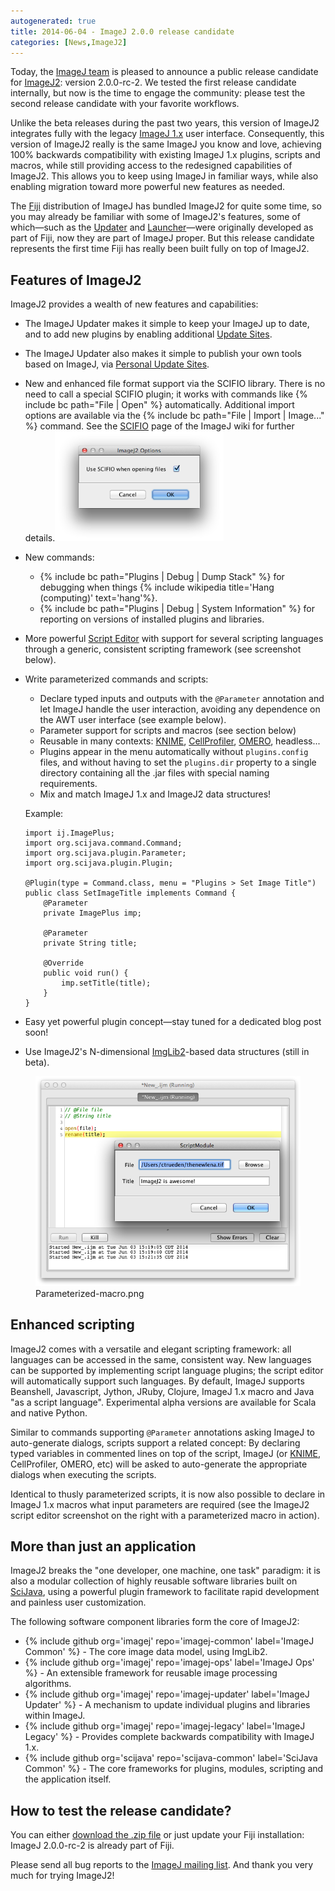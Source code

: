 ```yaml
---
autogenerated: true
title: 2014-06-04 - ImageJ 2.0.0 release candidate
categories: [News,ImageJ2]
---
```


Today, the [ImageJ team](/about/contributors) is pleased to announce a public release candidate for [ImageJ2](/software/imagej2): version 2.0.0-rc-2. We tested the first release candidate internally, but now is the time to engage the community: please test the second release candidate with your favorite workflows.

Unlike the beta releases during the past two years, this version of ImageJ2 integrates fully with the legacy [ImageJ 1.x](/software/imagej1) user interface. Consequently, this version of ImageJ2 really is the same ImageJ you know and love, achieving 100% backwards compatibility with existing ImageJ 1.x plugins, scripts and macros, while still providing access to the redesigned capabilities of ImageJ2. This allows you to keep using ImageJ in familiar ways, while also enabling migration toward more powerful new features as needed.

The [Fiji](/software/fiji) distribution of ImageJ has bundled ImageJ2 for quite some time, so you may already be familiar with some of ImageJ2's features, some of which—such as the [Updater](/plugins/updater) and [Launcher](Launcher)—were originally developed as part of Fiji, now they are part of ImageJ proper. But this release candidate represents the first time Fiji has really been built fully on top of ImageJ2.

## Features of ImageJ2

ImageJ2 provides a wealth of new features and capabilities:

-   The ImageJ Updater makes it simple to keep your ImageJ up to date, and to add new plugins by enabling additional [Update Sites](/update-sites).
-   The ImageJ Updater also makes it simple to publish your own tools based on ImageJ, via [Personal Update Sites](/update-sites/setup#add-your-personal-update-site).
-   New and enhanced file format support via the SCIFIO library. There is no need to call a special SCIFIO plugin; it works with commands like {% include bc path="File | Open" %} automatically. Additional import options are available via the {% include bc path="File | Import | Image..." %} command. See the [SCIFIO](/libs/scifio) page of the ImageJ wiki for further details.<img src="/media/news/imagej2-options.png" title="fig:Imagej2-options.png" width="270" alt="Imagej2-options.png" />
-   New commands:
    -   {% include bc path="Plugins | Debug | Dump Stack" %} for debugging when things {% include wikipedia title='Hang (computing)' text='hang'%}.
    -   {% include bc path="Plugins | Debug | System Information" %} for reporting on versions of installed plugins and libraries.
-   More powerful [Script Editor](/scripting/script-editor) with support for several scripting languages through a generic, consistent scripting framework (see screenshot below).
-   Write parameterized commands and scripts:
    -   Declare typed inputs and outputs with the `@Parameter` annotation and let ImageJ handle the user interaction, avoiding any dependence on the AWT user interface (see example below).
    -   Parameter support for scripts and macros (see section below)
    -   Reusable in many contexts: [KNIME](/software/knime), [CellProfiler](http://www.cellprofiler.org/), [OMERO](http://www.openmicroscopy.org/site/products/omero), headless...
    -   Plugins appear in the menu automatically without `plugins.config` files, and without having to set the `plugins.dir` property to a single directory containing all the .jar files with special naming requirements.
    -   Mix and match ImageJ 1.x and ImageJ2 data structures!

    Example:

        import ij.ImagePlus;
        import org.scijava.command.Command;
        import org.scijava.plugin.Parameter;
        import org.scijava.plugin.Plugin;

        @Plugin(type = Command.class, menu = "Plugins > Set Image Title")
        public class SetImageTitle implements Command {
            @Parameter
            private ImagePlus imp;

            @Parameter
            private String title;

            @Override
            public void run() {
                imp.setTitle(title);
            }
        }
-   Easy yet powerful plugin concept—stay tuned for a dedicated blog post soon!
-   Use ImageJ2's N-dimensional [ImgLib2](/libs/imglib2)-based data structures (still in beta).

<figure><img src="/media/news/parameterized-macro.png" title="Parameterized-macro.png" width="439" alt="Parameterized-macro.png" /><figcaption aria-hidden="true">Parameterized-macro.png</figcaption></figure>

## Enhanced scripting

ImageJ2 comes with a versatile and elegant scripting framework: all languages can be accessed in the same, consistent way. New languages can be supported by implementing script language plugins; the script editor will automatically support such languages. By default, ImageJ supports Beanshell, Javascript, Jython, JRuby, Clojure, ImageJ 1.x macro and Java "as a script language". Experimental alpha versions are available for Scala and native Python.

Similar to commands supporting `@Parameter` annotations asking ImageJ to auto-generate dialogs, scripts support a related concept: By declaring typed variables in commented lines on top of the script, ImageJ (or [KNIME](/software/knime), CellProfiler, OMERO, etc) will be asked to auto-generate the appropriate dialogs when executing the scripts.

Identical to thusly parameterized scripts, it is now also possible to declare in ImageJ 1.x macros what input parameters are required (see the ImageJ2 script editor screenshot on the right with a parameterized macro in action).

## More than just an application

ImageJ2 breaks the "one developer, one machine, one task" paradigm: it is also a modular collection of highly reusable software libraries built on [SciJava](SciJava), using a powerful plugin framework to facilitate rapid development and painless user customization.

The following software component libraries form the core of ImageJ2:

-   {% include github org='imagej' repo='imagej-common' label='ImageJ Common' %} - The core image data model, using ImgLib2.
-   {% include github org='imagej' repo='imagej-ops' label='ImageJ Ops' %} - An extensible framework for reusable image processing algorithms.
-   {% include github org='imagej' repo='imagej-updater' label='ImageJ Updater' %} - A mechanism to update individual plugins and libraries within ImageJ.
-   {% include github org='imagej' repo='imagej-legacy' label='ImageJ Legacy' %} - Provides complete backwards compatibility with ImageJ 1.x.
-   {% include github org='scijava' repo='scijava-common' label='SciJava Common' %} - The core frameworks for plugins, modules, scripting and the application itself.

## How to test the release candidate?

You can either [download the .zip file](https://maven.scijava.org/service/local/repositories/releases/content/net/imagej/imagej/2.0.0-rc-2/imagej-2.0.0-rc-2-application.zip) or just update your Fiji installation: ImageJ 2.0.0-rc-2 is already part of Fiji.

Please send all bug reports to the [ImageJ mailing list](/help/mailing-lists). And thank you very much for trying ImageJ2!

 
